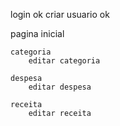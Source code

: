 login ok
    criar usuario ok

pagina inicial

    categoria
        editar categoria

    despesa
        editar despesa
        
    receita
        editar receita

